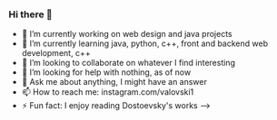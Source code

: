 ### Hi there 👋

<!--
**valovski/valovski** is a ✨ _special_ ✨ repository because its `README.md` (this file) appears on your GitHub profile.

Here are some ideas to get you started:
-->
- 🔭 I’m currently working on web design and java projects
- 🌱 I’m currently learning java, python, c++, front and backend web development, c++
- 👯 I’m looking to collaborate on whatever I find interesting
- 🤔 I’m looking for help with nothing, as of now
- 💬 Ask me about anything, I might have an answer
- 📫 How to reach me: instagram.com/valovski1
- ⚡ Fun fact: I enjoy reading Dostoevsky's works
-->
